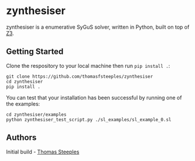 # zynthesiser

zynthesiser is a enumerative SyGuS solver, written in Python, built on top of [Z3](https://github.com/Z3Prover/z3).

## Getting Started

Clone the respository to your local machine then run `pip install .`:

```
git clone https://github.com/thomasfsteeples/zynthesiser
cd zynthesiser
pip install .
```

You can test that your installation has been successful by running one of the examples:
```
cd zynthesiser/examples
python zynthesiser_test_script.py ./sl_examples/sl_example_0.sl
```

## Authors

Initial build - [Thomas Steeples](https://www.thomassteeples.co.uk)
